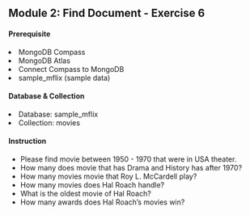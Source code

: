 <h2>Module 2: Find Document - Exercise 6</h2>

<h4>Prerequisite</h4>
<li>MongoDB Compass</li>
<li>MongoDB Atlas</li>
<li>Connect Compass to MongoDB</li>
<li>sample_mflix (sample data)</li>

<h4>Database & Collection</h4>
<li>Database: sample_mflix</li>
<li>Collection: movies</li>

<h4>Instruction</h4>

- Please find movie between 1950 - 1970 that were in USA theater.
- How many does movie that has Drama and History has after 1970?
- How many movies movie that Roy L. McCardell play?
- How many movies does Hal Roach handle?
- What is the oldest movie of Hal Roach?
- How many awards does Hal Roach’s movies win?
